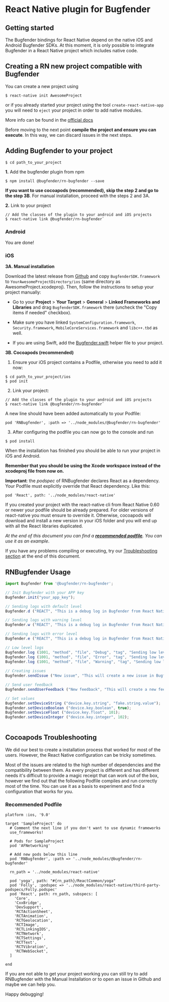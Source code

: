 # React Native plugin for Bugfender

## Getting started

The Bugfender bindings for React Native depend on the native iOS and Android Bugfender SDKs. At this moment, it is only possible to integrate Bugfender in a React Native project which includes native code. 

## Creating a RN new project compatible with Bugfender

You can create a new project using 

`$ react-native init AwesomeProject`

or if you already started your project using the tool `create-react-native-app` you will need to `eject` your project in order to add native modules. 

More info can be found in the [official docs](https://facebook.github.io/react-native/docs/getting-started.html)

Before moving to the next point **compile the project and ensure you can execute**. 
In this way, we can discard issues in the next steps. 

## Adding Bugfender to your project 

`$ cd path_to_your_project`

**1.** Add the bugfender plugin from npm 

`$ npm install @bugfender/rn-bugfender --save`

**If you want to use cocoapods (recommended), skip the step 2 and go to the step 3B**. 
For manual installation, proceed with the steps 2 and 3A. 

**2.** Link to your project
```
// Add the classes of the plugin to your android and iOS projects 
$ react-native link @bugfender/rn-bugfender`
```

### Android
You are done! 

### iOS 
**3A. Manual installation** 

Download the latest release from [Github](https://github.com/bugfender/BugfenderSDK-iOS/releases) and copy `BugfenderSDK.framework` to `YourAwesomeProjectDirectory/ios` (same directory as AwesomeProject.xcodeproj). Then, follow the instructions to setup your project manually: 

* Go to your **Project** > **Your Target** > **General** > **Linked Frameworks and Libraries** and drag `BugfenderSDK.framework` there (uncheck the "Copy items if needed" checkbox).

* Make sure you have linked `SystemConfiguration.framework`, `Security.framework`, `MobileCoreServices.framework` and `libc++.tbd` as well.

* If you are using Swift, add the [Bugfender.swift](https://raw.githubusercontent.com/bugfender/BugfenderSDK-iOS/master/swift-manual/Bugfender.swift) helper file to your project.

**3B. Cocoapods (recommended)**

1. Ensure your iOS project contains a Podfile, otherwise you need to add it now:
```
$ cd path_to_your_project/ios
$ pod init
```

2. Link your project: 
```
// Add the classes of the plugin to your android and iOS projects 
$ react-native link @bugfender/rn-bugfender`
```

A new line should have been added automatically to your Podfile: 

`pod 'RNBugfender', :path => '../node_modules/@bugfender/rn-bugfender'`

3. After configuring the podfile you can now go to the console and run 

`$ pod install`

When the installation has finished you should be able to run your project in iOS and Android. 

**Remember that you should be using the Xcode workspace instead of the xcodeproj file from now on.**

**Important**: the *podspec* of RNBugfender declares React as a dependency. Your Podfile must explicitly override that React dependency. Like this: 

`pod 'React', path: '../node_modules/react-native'`

If you created your project with the react-native cli from React Native 0.60 or newer your podfile should be already prepared. For older versions of react-native you must ensure to override it. Otherwise, cocoapods will download and install a new version in your iOS folder and you will end up with all the React libraries duplicated.  

*At the end of this document you can find a **[recommended podfile](#recommended-podfile)**. You can use it as an example*. 

If you have any problems compiling or executing, try our [Troubleshooting section](#cocoapods-troubleshooting) at the end of this document.

## RNBugfender Usage
```javascript
import Bugfender from '@bugfender/rn-bugfender';

// Init Bugfender with your APP key 
Bugfender.init("your_app_key");

// Sending logs with default level 
Bugfender.d ("REACT", "This is a debug log in Bugfender from React Native");

// Sending logs with warning level 
Bugfender.w ("REACT", "This is a debug log in Bugfender from React Native");

// Sending logs with error level 
Bugfender.e ("REACT", "This is a debug log in Bugfender from React Native");

// Low level logs 
Bugfender.log (1001, "method", "file", "Debug", "tag", "Sending low level log.");
Bugfender.log (1001, "method", "file", "Error", "tag", "Sending low level log.");
Bugfender.log (1001, "method", "file", "Warning", "tag", "Sending low level log.");
        
// Creating issues 
Bugfender.sendIssue ("New issue", "This will create a new issue in Bugfender");

// Send user feedback 
Bugfender.sendUserFeedback ("New feedback", "This will create a new feedback in Bugfender");

// Set values 
Bugfender.setDeviceString ("device.key.string", "fake.string.value");
Bugfender.setDeviceBoolean ("device.key.boolean", true);
Bugfender.setDeviceFloat ("device.key.float", 101);
Bugfender.setDeviceInteger ("device.key.integer", 102);
        
```

## Cocoapods Troubleshooting 
We did our best to create a installation process that worked for most of the users. However, the React Native configuration can be tricky sometimes.

Most of the issues are related to the high number of dependencies and the compatibility between them. As every project is different and has different needs it's difficult to provide a magic receipt that can work out of the box, however we find out that the following Podfile compiles and run correctly most of the time. You can use it as a basis to experiment and find a configuration that works for you. 

### Recommended Podfile
```
platform :ios, '9.0'

target 'SampleProject' do
  # Comment the next line if you don't want to use dynamic frameworks
  use_frameworks!

  # Pods for SampleProject
  pod 'AFNetworking'

  # Add new pods below this line
  pod 'RNBugfender', :path => '../node_modules/@bugfender/rn-bugfender'

  rn_path = '../node_modules/react-native'

  pod 'yoga', path: "#{rn_path}/ReactCommon/yoga"
  pod 'Folly', :podspec => '../node_modules/react-native/third-party-podspecs/Folly.podspec'
  pod 'React', path: rn_path, subspecs: [
    'Core',
    'CxxBridge',
    'DevSupport',
    'RCTActionSheet',
    'RCTAnimation',
    'RCTGeolocation',
    'RCTImage',
    'RCTLinkingIOS',
    'RCTNetwork',
    'RCTSettings',
    'RCTText',
    'RCTVibration',
    'RCTWebSocket',
  ]
  
end
```

If you are not able to get your project working you can still try to add RNBugfender with the Manual Installation or to open an issue in Github and maybe we can help you. 

Happy debugging! 